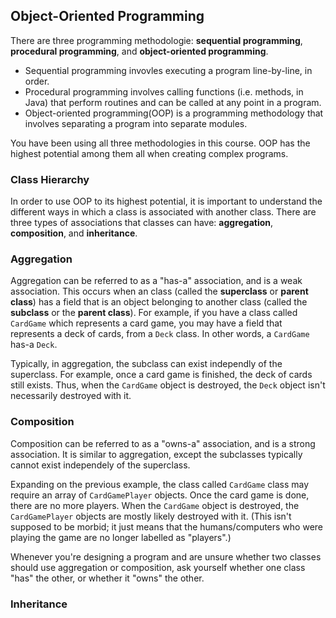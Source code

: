 ## Object-Oriented Programming

There are three programming methodologie: **sequential programming**, **procedural programming**, and **object-oriented programming**. 

* Sequential programming invovles executing a program line-by-line, in order.
* Procedural programming involves calling functions (i.e. methods, in Java) that perform routines and can be called at any point in a program.
* Object-oriented programming(OOP) is a programming methodology that involves separating a program into separate modules.

You have been using all three methodologies in this course. OOP has the highest potential among them all when creating complex programs. 


### Class Hierarchy

In order to use OOP to its highest potential, it is important to understand the different ways in which a class is associated with another class. There are three types of associations that classes can have: **aggregation**, **composition**, and **inheritance**.


### Aggregation
Aggregation can be referred to as a "has-a" association, and is a weak association. This occurs when an class (called the **superclass** or **parent class**) has a field that is an object belonging to another class (called the **subclass** or the **parent class**). For example, if you have a class called `CardGame` which represents a card game, you may have a field that represents a deck of cards, from a `Deck` class. In other words, a `CardGame` has-a `Deck`. 

Typically, in aggregation, the subclass can exist independly of the superclass. For example, once a card game is finished, the deck of cards still exists. Thus, when the `CardGame` object is destroyed, the `Deck` object isn't necessarily destroyed with it.


### Composition
Composition can be referred to as a "owns-a" association, and is a strong association. It is similar to aggregation, except the subclasses typically cannot exist independely of the superclass.

Expanding on the previous example, the class called `CardGame` class may require an array of `CardGamePlayer` objects. Once the card game is done, there are no more players.  When the `CardGame` object is destroyed, the `CardGamePlayer` objects are mostly likely destroyed with it. (This isn't supposed to be morbid; it just means that the humans/computers who were playing the game are no longer labelled as "players".)

Whenever you're designing a program and are unsure whether two classes should use aggregation or composition, ask yourself whether one class "has" the other, or whether it "owns" the other.


### Inheritance
